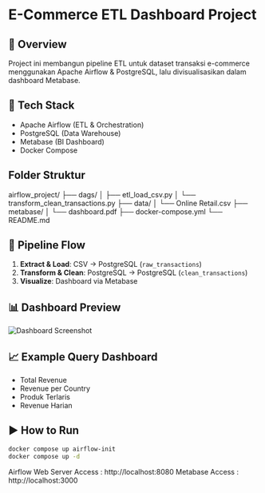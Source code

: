 # E-Commerce ETL Dashboard Project

## 📌 Overview
Project ini membangun pipeline ETL untuk dataset transaksi e-commerce menggunakan Apache Airflow & PostgreSQL, lalu divisualisasikan dalam dashboard Metabase.

## 🧱 Tech Stack
- Apache Airflow (ETL & Orchestration)
- PostgreSQL (Data Warehouse)
- Metabase (BI Dashboard)
- Docker Compose

## Folder Struktur
airflow_project/
├── dags/
│   ├── etl_load_csv.py
│   └── transform_clean_transactions.py
├── data/
│   └── Online Retail.csv
├── metabase/
│   └── dashboard.pdf
├── docker-compose.yml
└── README.md

## 🔄 Pipeline Flow

1. **Extract & Load**: CSV → PostgreSQL (`raw_transactions`)
2. **Transform & Clean**: PostgreSQL → PostgreSQL (`clean_transactions`)
3. **Visualize**: Dashboard via Metabase

## 📊 Dashboard Preview

![Dashboard Screenshot](metabase/dashboard_screenshot.png)

## 📈 Example Query Dashboard
- Total Revenue
- Revenue per Country
- Produk Terlaris
- Revenue Harian

## ▶️ How to Run
```bash
docker compose up airflow-init
docker compose up -d
```
Airflow Web Server Access : http://localhost:8080
Metabase Access : http://localhost:3000